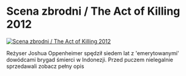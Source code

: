 Scena zbrodni / The Act of Killing 2012 
=============
[![Scena zbrodni / The Act of Killing 2012 ](http://vidos.pl/images/player.gif)](http://vidos.pl/scena-zbrodni-the-act-of-killing-2012)

 Reżyser Joshua Oppenheimer spędził siedem lat z 'emerytowanymi' dowódcami brygad śmierci w Indonezji. Przed puczem nielegalnie sprzedawali zobacz pełny opis

